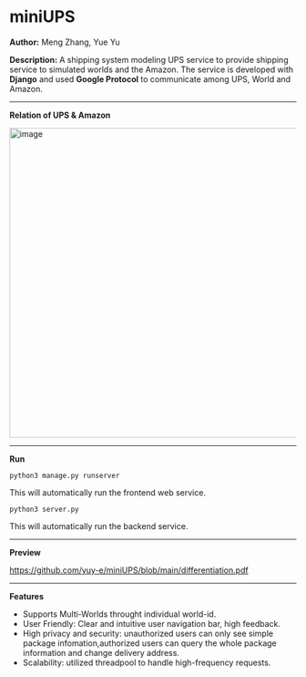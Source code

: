 # miniUPS

**Author:** Meng Zhang, Yue Yu

**Description:**
A shipping system modeling UPS service to provide shipping service to simulated worlds and the Amazon.
The service is developed with **Django** and used **Google Protocol** to communicate among UPS, World and Amazon. 

---
**Relation of UPS & Amazon**

<img width="543" alt="image" src="https://user-images.githubusercontent.com/60654350/180844842-6cf3a4fd-7ba6-4648-bb43-284d33dd4aa9.png">

---
**Run**
```
python3 manage.py runserver
```
This will automatically run the frontend web service. 


```
python3 server.py
```
This will automatically run the backend service.

---
**Preview**

https://github.com/yuy-e/miniUPS/blob/main/differentiation.pdf

---
**Features**
- Supports Multi-Worlds throught individual world-id.
- User Friendly: Clear and intuitive user navigation bar, high feedback.
- High privacy and security: unauthorized users can only see simple package infomation,authorized users can query the whole package information and change delivery address.
- Scalability: utilized threadpool to handle high-frequency requests.

